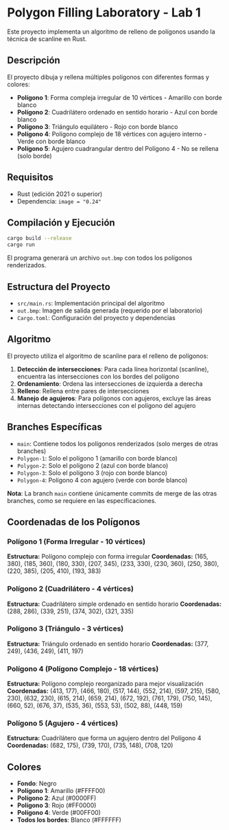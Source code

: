 # Polygon Filling Laboratory - Lab 1

Este proyecto implementa un algoritmo de relleno de polígonos usando la técnica de scanline en Rust.

## Descripción

El proyecto dibuja y rellena múltiples polígonos con diferentes formas y colores:

- **Polígono 1**: Forma compleja irregular de 10 vértices - Amarillo con borde blanco
- **Polígono 2**: Cuadrilátero ordenado en sentido horario - Azul con borde blanco  
- **Polígono 3**: Triángulo equilátero - Rojo con borde blanco
- **Polígono 4**: Polígono complejo de 18 vértices con agujero interno - Verde con borde blanco
- **Polígono 5**: Agujero cuadrangular dentro del Polígono 4 - No se rellena (solo borde)

## Requisitos

- Rust (edición 2021 o superior)
- Dependencia: `image = "0.24"`

## Compilación y Ejecución

```bash
cargo build --release
cargo run
```

El programa generará un archivo `out.bmp` con todos los polígonos renderizados.

## Estructura del Proyecto

- `src/main.rs`: Implementación principal del algoritmo
- `out.bmp`: Imagen de salida generada (requerido por el laboratorio)
- `Cargo.toml`: Configuración del proyecto y dependencias

## Algoritmo

El proyecto utiliza el algoritmo de scanline para el relleno de polígonos:

1. **Detección de intersecciones**: Para cada línea horizontal (scanline), encuentra las intersecciones con los bordes del polígono
2. **Ordenamiento**: Ordena las intersecciones de izquierda a derecha
3. **Relleno**: Rellena entre pares de intersecciones
4. **Manejo de agujeros**: Para polígonos con agujeros, excluye las áreas internas detectando intersecciones con el polígono del agujero

## Branches Específicas

- `main`: Contiene todos los polígonos renderizados (solo merges de otras branches)
- `Polygon-1`: Solo el polígono 1 (amarillo con borde blanco)
- `Polygon-2`: Solo el polígono 2 (azul con borde blanco)
- `Polygon-3`: Solo el polígono 3 (rojo con borde blanco)  
- `Polygon-4`: Polígono 4 con agujero (verde con borde blanco)

**Nota**: La branch `main` contiene únicamente commits de merge de las otras branches, como se requiere en las especificaciones.

## Coordenadas de los Polígonos

### Polígono 1 (Forma Irregular - 10 vértices)
**Estructura:** Polígono complejo con forma irregular
**Coordenadas:** (165, 380), (185, 360), (180, 330), (207, 345), (233, 330), (230, 360), (250, 380), (220, 385), (205, 410), (193, 383)

### Polígono 2 (Cuadrilátero - 4 vértices)
**Estructura:** Cuadrilátero simple ordenado en sentido horario
**Coordenadas:** (288, 286), (339, 251), (374, 302), (321, 335)

### Polígono 3 (Triángulo - 3 vértices)
**Estructura:** Triángulo ordenado en sentido horario
**Coordenadas:** (377, 249), (436, 249), (411, 197)

### Polígono 4 (Polígono Complejo - 18 vértices)
**Estructura:** Polígono complejo reorganizado para mejor visualización
**Coordenadas:** (413, 177), (466, 180), (517, 144), (552, 214), (597, 215), (580, 230), (632, 230), (615, 214), (659, 214), (672, 192), (761, 179), (750, 145), (660, 52), (676, 37), (535, 36), (553, 53), (502, 88), (448, 159)

### Polígono 5 (Agujero - 4 vértices)
**Estructura:** Cuadrilátero que forma un agujero dentro del Polígono 4
**Coordenadas:** (682, 175), (739, 170), (735, 148), (708, 120)

## Colores

- **Fondo**: Negro
- **Polígono 1**: Amarillo (#FFFF00)
- **Polígono 2**: Azul (#0000FF)
- **Polígono 3**: Rojo (#FF0000)
- **Polígono 4**: Verde (#00FF00)
- **Todos los bordes**: Blanco (#FFFFFF)
